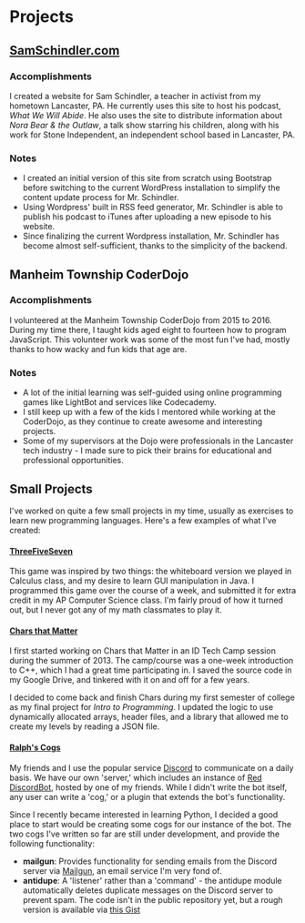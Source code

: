 # Projects

## [SamSchindler.com](http://samschindler.com)

### Accomplishments

I created a website for Sam Schindler, a teacher in activist from my hometown Lancaster, PA. He currently uses this site to host his podcast, *What We Will Abide*. He also uses the site to distribute information about *Nora Bear & the Outlaw*, a talk show starring his children, along with his work for Stone Independent, an independent school based in Lancaster, PA.

### Notes

- I created an initial version of this site from scratch using Bootstrap before switching to the current WordPress installation to simplify the content update process for Mr. Schindler.
- Using Wordpress' built in RSS feed generator, Mr. Schindler is able to publish his podcast to iTunes after uploading a new episode to his website.
- Since finalizing the current Wordpress installation, Mr. Schindler has become almost self-sufficient, thanks to the simplicity of the backend.

## Manheim Township CoderDojo

### Accomplishments

I volunteered at the Manheim Township CoderDojo from 2015 to 2016. During my time there, I taught kids aged eight to fourteen how to program JavaScript. This volunteer work was some of the most fun I've had, mostly thanks to how wacky and fun kids that age are.

### Notes

- A lot of the initial learning was self-guided using online programming games like LightBot and services like Codecademy. 
- I still keep up with a few of the kids I mentored while working at the CoderDojo, as they continue to create awesome and interesting projects.
- Some of my supervisors at the Dojo were professionals in the Lancaster tech industry - I made sure to pick their brains for educational and professional opportunities.

## Small Projects

I've worked on quite a few small projects in my time, usually as exercises to learn new programming languages. Here's a few examples of what I've created:

#### [ThreeFiveSeven](https://github.com/RalphORama/ThreeFiveSevenGame)

This game was inspired by two things: the whiteboard version we played in Calculus class, and my desire to learn GUI manipulation in Java. I programmed this game over the course of a week, and submitted it for extra credit in my AP Computer Science class. I'm fairly proud of how it turned out, but I never got any of my math classmates to play it.

#### [Chars that Matter](https://github.com/RalphORama/chars-that-matter)

I first started working on Chars that Matter in an ID Tech Camp session during the summer of 2013. The camp/course was a one-week introduction to C++, which I had a great time participating in. I saved the source code in my Google Drive, and tinkered with it on and off for a few years. 

I decided to come back and finish Chars during my first semester of college as my final project for *Intro to Programming*. I updated the logic to use dynamically allocated arrays, header files, and a library that allowed me to create my levels by reading a JSON file.

#### [Ralph's Cogs](https://github.com/RalphORama/ralphs-cogs)

My friends and I use the popular service [Discord](https://discordapp.com/) to communicate on a daily basis. We have our own 'server,' which includes an instance of [Red DiscordBot](https://github.com/Twentysix26/Red-DiscordBot), hosted by one of my friends. While I didn't write the bot itself, any user can write a 'cog,' or a plugin that extends the bot's functionality. 

Since I recently became interested in learning Python, I decided a good place to start would be creating some cogs for our instance of the bot. The two cogs I've written so far are still under development, and provide the following functionality:

- **mailgun**: Provides functionality for sending emails from the Discord server via [Mailgun](https://www.mailgun.com/), an email service I'm very fond of.
- **antidupe**: A 'listener' rather than a 'command' - the antidupe module automatically deletes duplicate messages on the Discord server to prevent spam. The code isn't in the public repository yet, but a rough version is available via [this Gist](https://gist.github.com/RalphORama/276bdc3703f44043165e739d34636680)